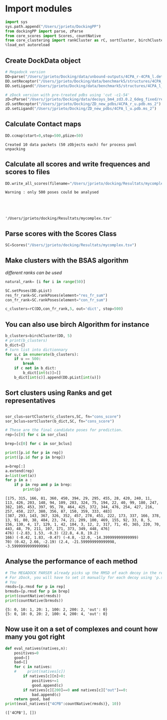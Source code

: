 
# Import modules 


```python
import sys
sys.path.append("/Users/jprieto/DockingPP")
from dockingPP import parse, zParse
from core_scores import Scores, countNative
from core_clustering import rankCluster as rC, sortCluster, birchCluster
%load_ext autoreload
```

## Create DockData object


```python
# Megadock version
DD=parse("/Users/jprieto/Docking/data/unbound-outputs/4CPA_r-4CPA_l.detail")
DD.setReceptor("/Users/jprieto/Docking/data/benchmark5/structures/4CPA_r_u.pdb")
DD.setLigand("/Users/jprieto/Docking/data/benchmark5/structures/4CPA_l_u.pdb")

# zDock version with pre-treated pdbs using 'cut -c1-54'
zD=zParse("/Users/jprieto/Docking/data/decoys_bm4_zd3.0.2_6deg_fixed/results/4CPA.zd3.0.2.fg.fixed.out")
zD.setReceptor("/Users/jprieto/Docking/ZD_new_pdbs/4CPA_r_u.pdb.ms_2")
zD.setLigand("/Users/jprieto/Docking/ZD_new_pdbs/4CPA_l_u.pdb.ms_2")
```

## Calculate Contact maps


```python
DD.ccmap(start=0,stop=500,pSize=50)
```

    Created 10 data packets (50 zObjects each) for process pool
    unpacking


## Calculate all scores and write frequences and scores to files


```python
DD.write_all_scores(filename="/Users/jprieto/docking/Resultats/mycomplex")
```

    Warning : only 500 poses could be analysed





    '/Users/jprieto/docking/Resultats/mycomplex.tsv'



## Parse scores with the Scores Class


```python
SC=Scores("/Users/jprieto/docking/Resultats/mycomplex.tsv")
```

## Make clusters with the BSAS algorithm 
*different ranks can be used*


```python
natural_rank= [i for i in range(50)]

SC.setPoses(DD.pList)
res_fr_rank=SC.rankPoses(element="res_fr_sum")
con_fr_rank=SC.rankPoses(element="con_fr_sum")

c_clusters=rC(DD,con_fr_rank,5, out='dict', stop=500)

```

## You can also use birch Algorithm for instance 


```python
b_clusters=birchCluster(DD, 5)
# print(b_clusters)
b_dict={}
# turn list into dictionnary
for u,c in enumerate(b_clusters): 
    if u == 500: 
        break
    if c not in b_dict: 
        b_dict[int(c)]=[] 
    b_dict[int(c)].append(DD.pList[int(u)])
```

## Sort clusters using Ranks and get representatives


```python

sor_clus=sortCluster(c_clusters,SC, fn="cons_score")
sor_bclus=sortCluster(b_dict,SC, fn="cons_score")

# These are the final candidate poses for prediction. 
rep=[c[0] for c in sor_clus]

brep=[c[0] for c in sor_bclus]

```


```python
print([p.id for p in rep])
print([p.id for p in brep])

a=brep[:]
a.extend(rep)
a=list(set(a))
for p in a : 
    if p in rep and p in brep:
        print(p)
```

    [175, 315, 166, 81, 360, 450, 394, 29, 295, 455, 28, 420, 240, 11, 113, 426, 203, 148, 94, 109, 283, 324, 75, 194, 22, 40, 99, 180, 247, 382, 105, 453, 397, 95, 70, 464, 425, 372, 344, 476, 254, 427, 216, 257, 458, 227, 380, 356, 87, 150, 359, 333, 483]
    [387, 293, 143, 367, 326, 352, 457, 278, 451, 222, 173, 337, 166, 378, 13, 91, 80, 38, 484, 23, 74, 21, 209, 100, 469, 155, 92, 33, 8, 5, 156, 130, 4, 17, 129, 1, 42, 104, 3, 12, 2, 317, 71, 45, 365, 220, 70, 443, 48, 79, 211, 107, 171, 373, 349, 448, 476]
    476) (-2.83, 1.53, -0.3) (22.8, 4.8, 19.2)
    166) (-0.42, 1.83, -0.47) (-4.8, -12.0, -14.399999999999999)
    70) (0.42, 2.66, -2.19) (2.4, -21.599999999999998, -3.5999999999999996)


## Analyse the performance of each method


```python
# The MEGADOCK PARSER already picks up the RMSD of each decoy in the results file 
# For zDock, you will have to set it manually for each decoy using 'p.set_RMSD(rmsd)' 
# You 
rmsds=[p.rmsd for p in rep]
brmsds=[p.rmsd for p in brep]
print(countNative(rmsds))
print(countNative(brmsds))


```

    {5: 0, 10: 1, 20: 1, 100: 2, 200: 2, 'out': 0}
    {5: 0, 10: 0, 20: 2, 100: 4, 200: 4, 'out': 0}


## Now use it on a set of complexes and count how many you got right 


```python
def eval_natives(natives,n):
    positives=0
    good=[]
    bad=[]
    for c in natives: 
    #     print(natives[c])
        if natives[c][n]>0:
            positives+=1
            good.append(c)
        if natives[c][200]==0 and natives[c]["out"]==0:
            bad.append(c)
    return good, bad
print(eval_natives({"4CPB":countNative(rmsds)}, 10))
```

    (['4CPB'], [])



```python

```
